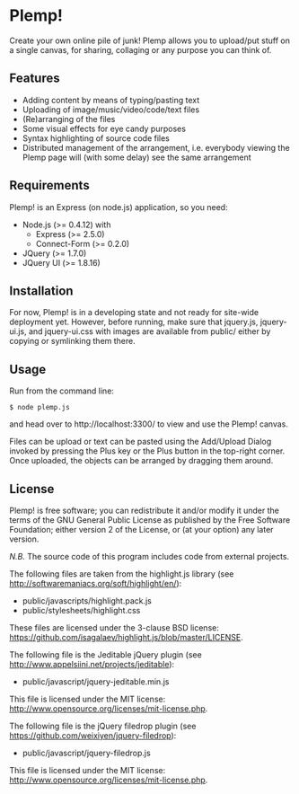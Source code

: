 Plemp!
======

Create your own online pile of junk!  Plemp allows you to upload/put stuff
on a single canvas, for sharing, collaging or any purpose you can think of.

Features
--------

* Adding content by means of typing/pasting text
* Uploading of image/music/video/code/text files
* (Re)arranging of the files
* Some visual effects for eye candy purposes
* Syntax highlighting of source code files
* Distributed management of the arrangement, i.e. everybody viewing the
  Plemp page will (with some delay) see the same arrangement

Requirements
------------

Plemp! is an Express (on node.js) application, so you need:

* Node.js (>= 0.4.12) with
  - Express (>= 2.5.0)
  - Connect-Form (>= 0.2.0)
* JQuery (>= 1.7.0)
* JQuery UI (>= 1.8.16)

Installation
------------

For now, Plemp! is in a developing state and not ready for site-wide
deployment yet.  However, before running, make sure that jquery.js,
jquery-ui.js, and jquery-ui.css with images are available from public/
either by copying or symlinking them there.

Usage
-----

Run from the command line:

    $ node plemp.js

and head over to http://localhost:3300/ to view and use the Plemp! canvas.

Files can be upload or text can be pasted using the Add/Upload Dialog
invoked by pressing the Plus key or the Plus button in the top-right
corner.  Once uploaded, the objects can be arranged by dragging them
around.

License
-------

Plemp! is free software; you can redistribute it and/or modify
it under the terms of the GNU General Public License as published by
the Free Software Foundation; either version 2 of the License, or
(at your option) any later version.

*N.B.* The source code of this program includes code from external projects.

The following files are taken from the highlight.js library (see
http://softwaremaniacs.org/soft/highlight/en/):

* public/javascripts/highlight.pack.js
* public/stylesheets/highlight.css

These files are licensed under the 3-clause BSD license:
https://github.com/isagalaev/highlight.js/blob/master/LICENSE.

The following file is the Jeditable jQuery plugin (see
http://www.appelsiini.net/projects/jeditable):

* public/javascript/jquery-jeditable.min.js

This file is licensed under the MIT license:
http://www.opensource.org/licenses/mit-license.php.

The following file is the jQuery filedrop plugin (see
https://github.com/weixiyen/jquery-filedrop):

* public/javascript/jquery-filedrop.js

This file is licensed under the MIT license:
http://www.opensource.org/licenses/mit-license.php.
